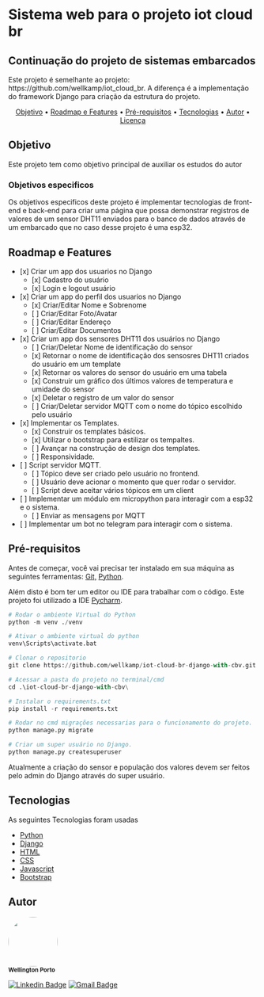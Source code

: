 <h1> Sistema web para o projeto iot cloud br </h1> 
<h2> Continuação do projeto de sistemas embarcados </h2>
<p>Este projeto é semelhante ao projeto: https://github.com/wellkamp/iot_cloud_br. 
A diferença é a implementação do framework Django para criação da estrutura do projeto.</p>

<p align="center">
 <a href="#objetivo">Objetivo</a> •
 <a href="#roadmap">Roadmap e Features</a> • 
 <a href="#tecnologias">Pré-requisitos</a> • 
 <a href="#contribuicao">Tecnologias</a> • 
 <a href="#licenc-a">Autor</a> • 
 <a href="#autor">Licença</a>
</p>

<h2>Objetivo</h2>
<p>Este projeto tem como objetivo principal de auxiliar os estudos do autor</p>
<h3>Objetivos especificos</h3>
<p>Os objetivos especificos deste projeto é implementar tecnologias de front-end e back-end para criar 
uma página que possa demonstrar registros de valores de um sensor DHT11 enviados para o banco de dados
através de um embarcado que no caso desse projeto é uma esp32.</p>

<h2>Roadmap e Features</h2>
<ul>
<li>[x] Criar um app dos usuarios no Django
<ul>
<li>[x] Cadastro do usuário</li>
<li>[x] Login e logout usuário</li>
</ul>
</li>

<li>[x] Criar um app do perfil dos usuarios no Django
<ul>
<li>[x] Criar/Editar Nome e Sobrenome</li>
<li>[ ] Criar/Editar Foto/Avatar</li>
<li>[ ] Criar/Editar Endereço</li>
<li>[ ] Criar/Editar Documentos</li>
</ul>
</li>

<li>[x] Criar um app dos sensores DHT11 dos usuários no Django
<ul>
<li>[ ] Criar/Deletar Nome de identificação do sensor</li>
<li>[x] Retornar o nome de identificação dos sensosres DHT11 criados do usuário em um template</li>
<li>[x] Retornar os valores do sensor do usuário em uma tabela</li>
<li>[x] Construir um gráfico dos últimos valores de temperatura e umidade do sensor</li>
<li>[x] Deletar o registro de um valor do sensor</li>
<li>[ ] Criar/Deletar servidor MQTT com o nome do tópico escolhido pelo usuário</li>
</ul>
</li>

<li>[x] Implementar os Templates.
<ul>
<li>[x] Construir os templates básicos.</li>
<li>[x] Utilizar o bootstrap para estilizar os tempaltes.</li>
<li>[ ] Avançar na construção de design dos templates.</li>
<li>[ ] Responsividade.</li>
</ul>

<li>[ ] Script servidor MQTT.
<ul>
<li>[ ] Tópico deve ser criado pelo usuário no frontend.</li>
<li>[ ] Usuário deve acionar o momento que quer rodar o servidor.</li>
<li>[ ] Script deve aceitar vários tópicos em um client</li>
</ul>
</li>

<li>[ ] Implementar um módulo em micropython para interagir com a esp32 e o sistema.
<ul>
<li>[ ] Enviar as mensagens por MQTT</li>
</ul>
</li>

<li>[ ] Implementar um bot no telegram para interagir com o sistema.
</li>

</ul>

<h2>Pré-requisitos</h2>
<p> Antes de começar, você vai precisar ter instalado em sua máquina as seguintes ferramentas:
<a href="www.github.com">Git,</a> <a href="https://www.python.org/">Python</a>.
</p>

<p>Além disto é bom ter um editor ou IDE para trabalhar com o código. Este projeto foi utilizado a IDE 
<a href="https://www.jetbrains.com/pt-br/pycharm/">Pycharm</a>.</p>

~~~python
# Rodar o ambiente Virtual do Python
python -m venv ./venv

# Ativar o ambiente virtual do python
venv\Scripts\activate.bat

# Clonar o repositorio
git clone https://github.com/wellkamp/iot-cloud-br-django-with-cbv.git

# Acessar a pasta do projeto no terminal/cmd
cd .\iot-cloud-br-django-with-cbv\

# Instalar o requirements.txt
pip install -r requirements.txt

# Rodar no cmd migrações necessarias para o funcionamento do projeto.
python manage.py migrate

# Criar um super usuário no Django.
python manage.py createsuperuser
~~~

<p>Atualmente a criação do sensor e população dos valores devem ser feitos pelo
admin do Django através do super usuário.</p>

<h2>Tecnologias</h2>
<p>As seguintes Tecnologias foram usadas</p>
<ul>
<li><a href="https://www.python.org/">Python</a></li>
<li><a href="https://www.djangoproject.com/">Django</a></li>
<li><a href="https://pt.wikipedia.org/wiki/HTML">HTML</a></li>
<li><a href="https://pt.wikipedia.org/wiki/Cascading_Style_Sheets">CSS</a></li>
<li><a href="https://pt.wikipedia.org/wiki/JavaScript">Javascript</a></li>
<li><a href="https://getbootstrap.com/">Bootstrap</a></li>
</ul>

<h2>Autor</h2>
<p>
 <img style="border-radius: 50%;" src="https://github.com/wellkamp.png " width="100px;" alt=""/>
 <br />
 <sub><b>Wellington Porto</b></sub></p>

[![Linkedin Badge](https://img.shields.io/badge/-Wellington-blue?style=flat-square&logo=Linkedin&logoColor=white&link=https://www.linkedin.com/in/wellington-weikamp-porto-8a00b295/)](https://www.linkedin.com/in/wellington-weikamp-porto-8a00b295/) 
[![Gmail Badge](https://img.shields.io/badge/-wellkamp@gmail.com-c14438?style=flat-square&logo=Gmail&logoColor=white&link=mailto:wellkamp@gmail.com)](mailto:wellkamp@gmail.com)

